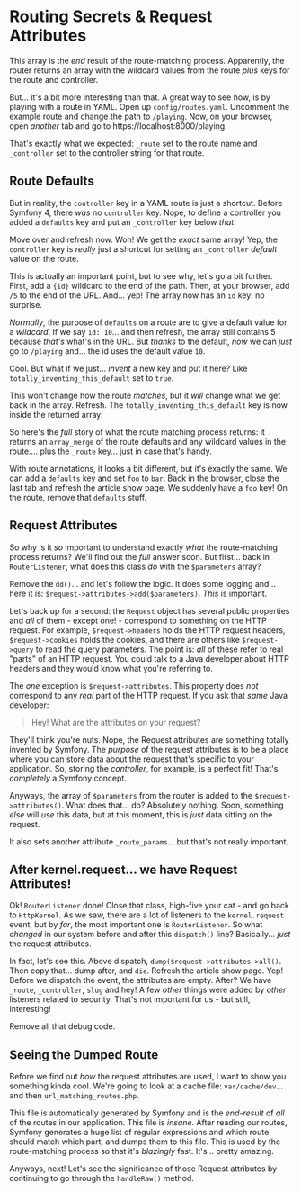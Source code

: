 # Routing Secrets & Request Attributes

This array is the *end* result of the route-matching process. Apparently, the router
returns an array with the wildcard values from the route *plus* keys for the
route and controller.

But... it's a bit more interesting than that. A great way to see how, is by
playing with a route in YAML. Open up `config/routes.yaml`. Uncomment the example
route and change the path to `/playing`. Now, on your browser, open *another*
tab and go to https://localhost:8000/playing.

That's exactly what we expected: `_route` set to the route name and `_controller`
set to the controller string for that route.

## Route Defaults

But in reality, the `controller` key in a YAML route is just a shortcut. Before
Symfony 4, there *was* no `controller` key. Nope, to define a controller you
added a `defaults` key and put an `_controller` key below *that*.

Move over and refresh now. Woh! We get the *exact* same array! Yep, the
`controller` key is *really* just a shortcut for setting an `_controller` *default*
value on the route.

This is actually an important point, but to see why, let's go a bit further.
First, add a `{id}` wildcard to the end of the path. Then, at your browser, add
`/5` to the end of the URL. And... yep! The array now has an `id` key: no surprise.

*Normally*, the purpose of `defaults` on a route are to give a default value for
a *wildcard*. If we say `id: 10`... and then refresh, the array still contains 5
because *that's* what's in the URL. But *thanks* to the default, *now* we can *just*
go to `/playing` and... the id uses the default value `10`.

Cool. But what if we just... *invent* a new key and put it here? Like
`totally_inventing_this_default` set to `true`.

This won't change how the route *matches*, but it *will* change what we get back
in the array. Refresh. The `totally_inventing_this_default` key is now inside
the returned array!

So here's the *full* story of what the route matching process returns: it returns
an `array_merge` of the route defaults and any wildcard values in the route....
plus the `_route` key... just in case that's handy.

With route annotations, it looks a bit different, but it's exactly the same. We can
add a `defaults` key and set `foo` to `bar`. Back in the browser, close the last
tab and refresh the article show page. We suddenly have a `foo` key! On the
route, remove that `defaults` stuff.

## Request Attributes

So why is it *so* important to understand exactly *what* the route-matching process
returns? We'll find out the *full* answer soon. But first... back in `RouterListener`,
what does this class *do* with the `$parameters` array?

Remove the `dd()`... and let's follow the logic. It does some logging and... here
it is: `$request->attributes->add($parameters)`. *This* is important.

Let's back up for a second: the `Request` object has several public properties
and *all* of them - except one! - correspond to something on the HTTP request.
For example, `$request->headers` holds the HTTP request headers, `$request->cookies`
holds the cookies, and there are others like `$request->query` to read the query
parameters. The point is: *all* of these refer to real "parts" of an HTTP request.
You could talk to a Java developer about HTTP headers and they would know what
you're referring to.

The *one* exception is `$request->attributes`. This property does *not* correspond
to any *real* part of the HTTP request. If you ask that *same* Java developer:

> Hey! What are the attributes on your request?

They'll think you're nuts. Nope, the Request attributes are something totally
invented by Symfony. The *purpose* of the request attributes is to be a place
where you can store data about the request that's specific to your application.
So, storing the *controller*, for example, is a perfect fit! That's *completely*
a Symfony concept.

Anyways, the array of `$parameters` from the router is added to the
`$request->attributes()`. What does that... do? Absolutely nothing. Soon,
something *else* will *use* this data, but at this moment, this is *just* data
sitting on the request.

It also sets another attribute `_route_params`... but that's not really important.

## After kernel.request... we have Request Attributes!

Ok! `RouterListener` done! Close that class, high-five your cat - and go back
to `HttpKernel`. As we saw, there are a lot of listeners to the `kernel.request`
event, but by *far*, the most important one is `RouterListener`. So what *changed*
in our system before and after this `dispatch()` line? Basically... *just* the
request attributes.

In fact, let's see this. Above dispatch, `dump($request->attributes->all()`. Then
copy that... dump after, and `die`. Refresh the article show page. Yep! Before
we dispatch the event, the attributes are empty. After? We have `_route`,
`_controller`, `slug` and hey! A few *other* things were added by *other*
listeners related to security. That's not important for us - but still, interesting!

Remove all that debug code.

## Seeing the Dumped Route

Before we find out *how* the request attributes are used, I want to show you
something kinda cool. We're going to look at a cache file: `var/cache/dev`...
and then `url_matching_routes.php`.

This file is automatically generated by Symfony and is the *end-result* of
*all* of the routes in our application. This file is *insane*. After reading
our routes, Symfony generates a huge list of regular expressions and which route
should match which part, and dumps them to this file. This is used by the
route-matching process so that it's *blazingly* fast. It's... pretty amazing.

Anyways, next! Let's see the significance of those Request attributes by
continuing to go through the `handleRaw()` method.
